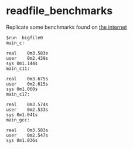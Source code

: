 # readfile_benchmarks
Replicate some benchmarks found on [the internet] 

    $run  bigfile0 
    main_c:

    real	0m3.583s
    user	0m2.439s
    sys	0m1.144s
    main_c11:

    real	0m3.675s
    user	0m2.615s
    sys	0m1.060s
    main_c17:

    real	0m3.574s
    user	0m2.533s
    sys	0m1.041s
    main_gcc:

    real	0m3.583s
    user	0m2.547s
    sys	0m1.036s

[the internet]:https://github.com/simonsso/readfile_benchmarks
